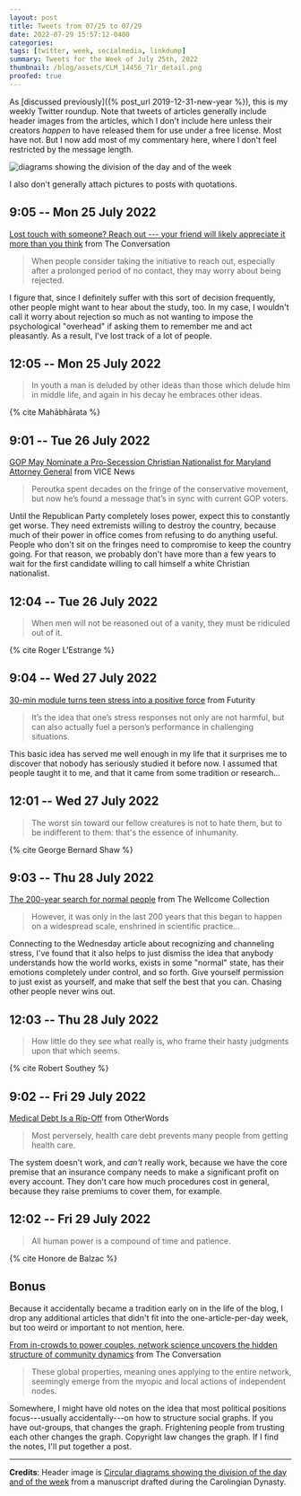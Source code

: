 ```yaml
---
layout: post
title: Tweets from 07/25 to 07/29
date: 2022-07-29 15:57:12-0400
categories:
tags: [twitter, week, socialmedia, linkdump]
summary: Tweets for the Week of July 25th, 2022
thumbnail: /blog/assets/CLM_14456_71r_detail.png
proofed: true
---
```


As [discussed previously]({% post_url 2019-12-31-new-year %}), this is my weekly Twitter roundup.  Note that tweets of articles generally include header images from the articles, which I don't include here unless their creators *happen* to have released them for use under a free license.  Most have not.  But I now add most of my commentary here, where I don't feel restricted by the message length.

![diagrams showing the division of the day and of the week](/blog/assets/CLM_14456_71r_detail.png "diagrams showing the division of the day and of the week")

I also don't generally attach pictures to posts with quotations.

## 9:05 -- Mon 25 July 2022

[<i class="fab fa-twitter-square"></i>](https://twitter.com/jcolag/status/1551554107235778563) [Lost touch with someone? Reach out --- your friend will likely appreciate it more than you think](https://theconversation.com/lost-touch-with-someone-reach-out-your-friend-will-likely-appreciate-it-more-than-you-think-185001) from The Conversation

 > When people consider taking the initiative to reach out, especially after a prolonged period of no contact, they may worry about being rejected.

I figure that, since I definitely suffer with this sort of decision frequently, other people might want to hear about the study, too.  In my case, I wouldn't call it worry about rejection so much as not wanting to impose the psychological "overhead" if asking them to remember me and act pleasantly.  As a result, I've lost track of a lot of people.

## 12:05 -- Mon 25 July 2022

[<i class="fab fa-twitter-square"></i>](https://twitter.com/jcolag/status/1551599405836427267)

 > In youth a man is deluded by other ideas than those which delude him in middle life, and again in his decay he embraces other ideas.

{% cite Mahābhārata %}

## 9:01 -- Tue 26 July 2022

[<i class="fab fa-twitter-square"></i>](https://twitter.com/jcolag/status/1551915488627699713) [GOP May Nominate a Pro-Secession Christian Nationalist for Maryland Attorney General](https://www.vice.com/en/article/qjkbdb/michael-peroutka-gop-maryland-attorney-general) from VICE News

 > Peroutka spent decades on the fringe of the conservative movement, but now he’s found a message that’s in sync with current GOP voters.

Until the Republican Party completely loses power, expect this to constantly get worse.  They need extremists willing to destroy the country, because much of their power in office comes from refusing to do anything useful.  People who don't sit on the fringes need to compromise to keep the country going.  For that reason, we probably don't have more than a few years to wait for the first candidate willing to call himself a white Christian nationalist.

## 12:04 -- Tue 26 July 2022

[<i class="fab fa-twitter-square"></i>](https://twitter.com/jcolag/status/1551961542232457216)

 > When men will not be reasoned out of a vanity, they must be ridiculed out of it.

{% cite Roger L'Estrange %}

## 9:04 -- Wed 27 July 2022

[<i class="fab fa-twitter-square"></i>](https://twitter.com/jcolag/status/1552278631707250689) [30-min module turns teen stress into a positive force](https://www.futurity.org/teens-stress-anxiety-depression-2768952/) from Futurity

 > It’s the idea that one’s stress responses not only are not harmful, but can also actually fuel a person’s performance in challenging situations.

This basic idea has served me well enough in my life that it surprises me to discover that nobody has seriously studied it before now.  I assumed that people taught it to me, and that it came from some tradition or research...

## 12:01 -- Wed 27 July 2022

[<i class="fab fa-twitter-square"></i>](https://twitter.com/jcolag/status/1552323176469766150)

 > The worst sin toward our fellow creatures is not to hate them, but to be indifferent to them: that's the essence of inhumanity.

{% cite George Bernard Shaw %}

## 9:03 -- Thu 28 July 2022

[<i class="fab fa-twitter-square"></i>](https://twitter.com/jcolag/status/1552640767629307904) [The 200-year search for normal people](https://wellcomecollection.org/articles/YsQWChEAACEAWUDI) from The Wellcome Collection

 > However, it was only in the last 200 years that this began to happen on a widespread scale, enshrined in scientific practice...

Connecting to the Wednesday article about recognizing and channeling stress, I've found that it also helps to just dismiss the idea that anybody understands how the world works, exists in some "normal" state, has their emotions completely under control, and so forth.  Give yourself permission to just exist as yourself, and make that self the best that you can.  Chasing other people never wins out.

## 12:03 -- Thu 28 July 2022

[<i class="fab fa-twitter-square"></i>](https://twitter.com/jcolag/status/1552686066527719424)

 > How little do they see what really is, who frame their hasty judgments upon that which seems.

{% cite Robert Southey %}

## 9:02 -- Fri 29 July 2022

[<i class="fab fa-twitter-square"></i>](https://twitter.com/jcolag/status/1553002904121970689) [Medical Debt Is a Rip-Off](https://otherwords.org/medical-debt-is-a-rip-off/) from OtherWords

 > Most perversely, health care debt prevents many people from getting health care.

The system doesn't work, and *can't* really work, because we have the core premise that an insurance company needs to make a significant profit on every account.  They don't care how much procedures cost in general, because they raise premiums to cover them, for example.

## 12:02 -- Fri 29 July 2022

[<i class="fab fa-twitter-square"></i>](https://twitter.com/jcolag/status/1553048202403647488)

 > All human power is a compound of time and patience.

{% cite Honore de Balzac %}

## Bonus

Because it accidentally became a tradition early on in the life of the blog, I drop any additional articles that didn't fit into the one-article-per-day week, but too weird or important to not mention, here.

<i class="fas fa-square"></i> [From in-crowds to power couples, network science uncovers the hidden structure of community dynamics](https://theconversation.com/from-in-crowds-to-power-couples-network-science-uncovers-the-hidden-structure-of-community-dynamics-179064) from The Conversation

 > These global properties, meaning ones applying to the entire network, seemingly emerge from the myopic and local actions of independent nodes.

Somewhere, I might have old notes on the idea that most political positions focus---usually accidentally---on how to structure social graphs.  If you have out-groups, that changes the graph.  Frightening people from trusting each other changes the graph.  Copyright law changes the graph.  If I find the notes, I'll put together a post.

* * *

**Credits**:  Header image is [Circular diagrams showing the division of the day and of the week](https://commons.wikimedia.org/wiki/File:CLM_14456_71r_detail.jpg) from a manuscript drafted during the Carolingian Dynasty.

